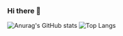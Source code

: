 ### Hi there 👋

![Anurag's GitHub stats](https://github-readme-stats.vercel.app/api?username=jaehyun230&theme=tokyonight&show_icons=true)
![Top Langs](https://github-readme-stats.vercel.app/api/top-langs/?username=jaehyun230&layout=compact&theme=tokyonight)

<!--
**jaehyun230/jaehyun230** is a ✨ _special_ ✨ repository because its `README.md` (this file) appears on your GitHub profile.

Here are some ideas to get you started:

- 🔭 I’m currently working on ...
- 🌱 I’m currently learning ...
- 👯 I’m looking to collaborate on ...
- 🤔 I’m looking for help with ...
- 💬 Ask me about ...
- 📫 How to reach me: ...
- 😄 Pronouns: ...
- ⚡ Fun fact: ...
-->
